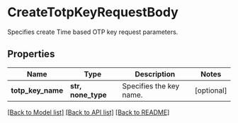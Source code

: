 # CreateTotpKeyRequestBody

Specifies create Time based OTP key request parameters.

## Properties
Name | Type | Description | Notes
------------ | ------------- | ------------- | -------------
**totp_key_name** | **str, none_type** | Specifies the key name. | [optional] 

[[Back to Model list]](../README.md#documentation-for-models) [[Back to API list]](../README.md#documentation-for-api-endpoints) [[Back to README]](../README.md)


